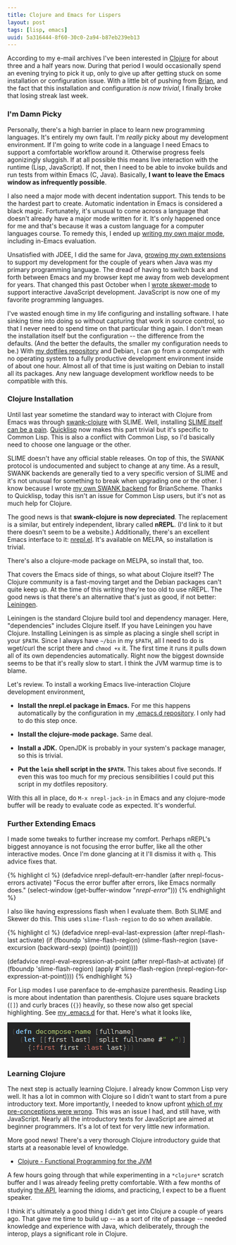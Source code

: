 ```yaml
---
title: Clojure and Emacs for Lispers
layout: post
tags: [lisp, emacs]
uuid: 5a316444-8f60-30c0-2a94-b87eb239eb13
---
```


According to my e-mail archives I've been interested in
[Clojure][clojure] for about three and a half years now. During that
period I would occasionally spend an evening trying to pick it up,
only to give up after getting stuck on some installation or
configuration issue. With a little bit of pushing from [Brian][brian],
and the fact that this installation and configuration *is now
trivial*, I finally broke that losing streak last week.

### I'm Damn Picky

Personally, there's a high barrier in place to learn new programming
languages. It's entirely my own fault. I'm *really* picky about my
development environment. If I'm going to write code in a language I
need Emacs to support a comfortable workflow around it. Otherwise
progress feels agonizingly sluggish. If at all possible this means
live interaction with the runtime (Lisp, JavaScript). If not, then I
need to be able to invoke builds and run tests from within Emacs (C,
Java). Basically, **I want to leave the Emacs window as infrequently
possible**.

I also need a major mode with decent indentation support. This tends
to be the hardest part to create. Automatic indentation in Emacs is
considered a black magic. Fortunately, it's unusual to come across a
language that doesn't already have a major mode written for it. It's
only happened once for me and that's because it was a custom language
for a computer languages course. To remedy this, I ended up
[writing my own major mode][parsel], including in-Emacs evaluation.

Unsatisfied with JDEE, I did the same for Java,
[growing my own extensions][java] to support my development for the
couple of years when Java was my primary programming language. The
dread of having to switch back and forth between Emacs and my browser
kept me away from web development for years. That changed this past
October when I [wrote skewer-mode][skewer] to support interactive
JavaScript development. JavaScript is now one of my favorite
programming languages.

I've wasted enough time in my life configuring and installing
software. I hate sinking time into doing so without capturing that
work in source control, so that I never need to spend time on that
particular thing again. I don't mean the installation itself but the
configuration -- the difference from the defaults. (And the better the
defaults, the smaller my configuration needs to be.) With
[my dotfiles repository][dotfiles] and Debian, I can go from a
computer with no operating system to a fully productive development
environment inside of about one hour. Almost all of that time is just
waiting on Debian to install all its packages. Any new language
development workflow needs to be compatible with this.

### Clojure Installation

Until last year sometime the standard way to interact with Clojure
from Emacs was through [swank-clojure][swank-clojure] with
SLIME. Well, installing [SLIME itself can be a pain][slime].
[Quicklisp][quicklisp] now makes this part trivial but it's specific
to Common Lisp. This is also a conflict with Common Lisp, so I'd
basically need to choose one language or the other.

SLIME doesn't have any official stable releases. On top of this, the
SWANK protocol is undocumented and subject to change at any time. As a
result, SWANK backends are generally tied to a very specific version
of SLIME and it's not unusual for something to break when upgrading
one or the other. I know because I wrote
[my own SWANK backend][brianscheme] for BrianScheme. Thanks to
Quicklisp, today this isn't an issue for Common Lisp users, but it's
not as much help for Clojure.

The good news is that **swank-clojure is now depreciated**. The
replacement is a similar, but entirely independent, library called
**nREPL**. (I'd link to it but there doesn't seem to be a website.)
Additionally, there's an excellent Emacs interface to it:
[nrepl.el][nrepl.el]. It's available on MELPA, so installation is
trivial.

There's also a clojure-mode package on MELPA, so install that, too.

That covers the Emacs side of things, so what about Clojure itself?
The Clojure community is a fast-moving target and the Debian packages
can't quite keep up. At the time of this writing they're too old to
use nREPL. The good news is that there's an alternative that's just as
good, if not better: [Leiningen][leiningen].

Leiningen is the standard Clojure build tool and dependency
manager. Here, "dependencies" includes Clojure itself. If you have
Leiningen you have Clojure. Installing Leiningen is as simple as
placing a single shell script in your `$PATH`. Since I always have
`~/bin` in my `$PATH`, all I need to do is wget/curl the script there
and `chmod +x` it. The first time it runs it pulls down all of its own
dependencies automatically. Right now the biggest downside seems to be
that it's really slow to start. I think the JVM warmup time is to
blame.

Let's review. To install a working Emacs live-interaction Clojure
development environment,

 * **Install the nrepl.el package in Emacs.** For me this happens
   automatically by the configuration in my
   [.emacs.d repository][dotemacs]. I only had to do this step once.

 * **Install the clojure-mode package.** Same deal.

 * **Install a JDK.** OpenJDK is probably in your system's package
   manager, so this is trivial.

 * **Put the `lein` shell script in the `$PATH`.** This takes about
   five seconds. If even this was too much for my precious
   sensibilities I could put this script in my dotfiles repository.

With this all in place, do `M-x nrepl-jack-in` in Emacs and any
clojure-mode buffer will be ready to evaluate code as expected. It's
wonderful.

### Further Extending Emacs

I made some tweaks to further increase my comfort. Perhaps nREPL's
biggest annoyance is not focusing the error buffer, like all the other
interactive modes. Once I'm done glancing at it I'll dismiss it with
`q`. This advice fixes that.

{% highlight cl %}
(defadvice nrepl-default-err-handler (after nrepl-focus-errors activate)
  "Focus the error buffer after errors, like Emacs normally does."
  (select-window (get-buffer-window "*nrepl-error*")))
{% endhighlight %}

I also like having expressions flash when I evaluate them. Both SLIME
and Skewer do this. This uses `slime-flash-region` to do so when
available.

{% highlight cl %}
(defadvice nrepl-eval-last-expression (after nrepl-flash-last activate)
  (if (fboundp 'slime-flash-region)
      (slime-flash-region (save-excursion (backward-sexp) (point)) (point))))

(defadvice nrepl-eval-expression-at-point (after nrepl-flash-at activate)
  (if (fboundp 'slime-flash-region)
      (apply #'slime-flash-region (nrepl-region-for-expression-at-point))))
{% endhighlight %}

For Lisp modes I use parenface to de-emphasize parenthesis. Reading
Lisp is more about indentation than parenthesis. Clojure uses square
brackets (`[]`) and curly braces (`{}`) heavily, so these now also get
special highlighting. See [my .emacs.d][dotemacs] for that. Here's
what it looks like,

![](/img/screenshot/clojure-brackets.png)

### Learning Clojure

The next step is actually learning Clojure. I already know Common Lisp
very well. It has a lot in common with Clojure so I didn't want to
start from a pure introductory text. More importantly, I needed to
know upfront [which of my pre-conceptions were wrong][diff]. This was
an issue I had, and still have, with JavaScript. Nearly all the
introductory texts for JavaScript are aimed at beginner
programmers. It's a lot of text for very little new information.

More good news! There's a very thorough Clojure introductory guide
that starts at a reasonable level of knowledge.

 * [Clojure - Functional Programming for the JVM][intro]

A few hours going through that while experimenting in a `*clojure*`
scratch buffer and I was already feeling pretty comfortable. With a
few months of studying [the API][api], learning the idioms, and
practicing, I expect to be a fluent speaker.

I think it's ultimately a good thing I didn't get into Clojure a
couple of years ago. That gave me time to build up -- as a sort of
rite of passage -- needed knowledge and experience with Java, which
deliberately, through the interop, plays a significant role in
Clojure.


[clojure]: http://clojure.org/
[brian]: http://50ply.com/
[java]: /blog/2011/11/19/
[skewer]: /blog/2012/10/31/
[parsel]: /blog/2012/09/20/
[slime]: /blog/2010/01/15/
[swank-clojure]: https://github.com/technomancy/swank-clojure
[brianscheme]: /blog/2011/01/30/
[quicklisp]: http://www.quicklisp.org/
[nrepl.el]: https://github.com/kingtim/nrepl.el
[dotfiles]: /blog/2012/06/23/
[leiningen]: http://leiningen.org/
[dotemacs]: /blog/2011/10/19/
[intro]: http://java.ociweb.com/mark/clojure/article.html
[diff]: http://clojure.org/lisps
[api]: http://clojure.github.com/clojure/
